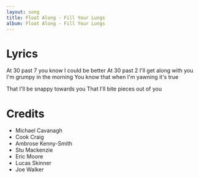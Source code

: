 ```yaml
---
layout: song
title: Float Along - Fill Your Lungs
album: Float Along - Fill Your Lungs
---
```


# Lyrics

At 30 past 7 you know I could be better
At 30 past 2 I'll get along with you
I'm grumpy in the morning
You know that when I'm yawning it's true

That I'll be snappy towards you
That I'll bite pieces out of you

# Credits

* Michael Cavanagh
* Cook Craig
* Ambrose Kenny-Smith
* Stu Mackenzie
* Eric Moore
* Lucas Skinner
* Joe Walker
